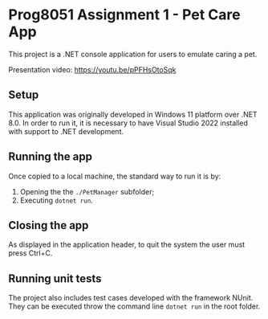 # Prog8051 Assignment 1 - Pet Care App

This project is a .NET console application for users to emulate caring a pet. 

Presentation video:
https://youtu.be/pPFHsOtoSqk

## Setup
This application was originally developed in Windows 11 platform over .NET 8.0. In order to run it, it is necessary to have Visual Studio 2022 installed with support to .NET development.

## Running the app
Once copied to a local machine, the standard way to run it is by:
1. Opening the the `./PetManager` subfolder;
2. Executing `dotnet run`.

## Closing the app
As displayed in the application header, to quit the system the user must press Ctrl+C.

## Running unit tests
The project also includes test cases developed with the framework NUnit. They can be executed throw the command line `dotnet run` in the root folder.
